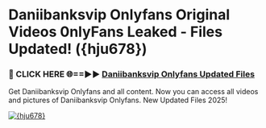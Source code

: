 # Daniibanksvip Onlyfans Original Videos 0nlyFans Leaked - Files Updated! ({hju678})

<h3>🔴 CLICK HERE 🌐==►► <a href="https://tinyurl.com/ms9xzufz" rel="nofollow">Daniibanksvip Onlyfans Updated Files</a></h3>

Get Daniibanksvip Onlyfans and all content. Now you can access all videos and pictures of Daniibanksvip Onlyfans. New Updated Files 2025!

[![{hju678}](https://i.imgur.com/PQ7UWWw.gif)](https://tinyurl.com/ms9xzufz)